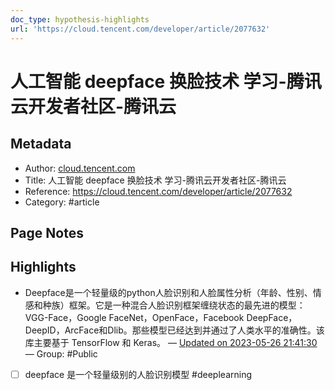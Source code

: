 ```yaml
---
doc_type: hypothesis-highlights
url: 'https://cloud.tencent.com/developer/article/2077632'
---
```


# 人工智能 deepface 换脸技术 学习-腾讯云开发者社区-腾讯云

## Metadata
- Author: [cloud.tencent.com]()
- Title: 人工智能 deepface 换脸技术 学习-腾讯云开发者社区-腾讯云
- Reference: https://cloud.tencent.com/developer/article/2077632
- Category: #article

## Page Notes
## Highlights
- Deepface是一个轻量级的python人脸识别和人脸属性分析（年龄、性别、情感和种族）框架。它是一种混合人脸识别框架缠绕状态的最先进的模型：VGG-Face，Google FaceNet，OpenFace，Facebook DeepFace，DeepID，ArcFace和Dlib。那些模型已经达到并通过了人类水平的准确性。该库主要基于 TensorFlow 和 Keras。 — [Updated on 2023-05-26 21:41:30](https://hyp.is/BS8SivvLEe2S6Q8OHWO-Lw/cloud.tencent.com/developer/article/2077632) — Group: #Public
    
- [ ] deepface 是一个轻量级别的人脸识别模型 #deeplearning



